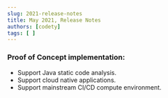 ```yaml
---
slug: 2021-release-notes
title: May 2021, Release Notes
authors: [codety]
tags: [ ]
---
```


### Proof of Concept implementation:
* Support Java static code analysis.
* Support cloud native applications. 
* Support mainstream CI/CD compute environment.